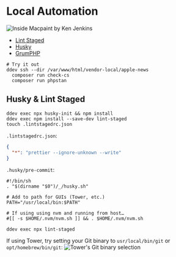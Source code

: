 # Local Automation

![Inside Macpaint by Ken Jenkins](/automation-workshop/assets/inside-macpaint.jpeg)

- [Lint Staged](https://github.com/okonet/lint-staged)
- [Husky](https://github.com/typicode/husky)
- [GrumPHP](https://github.com/phpro/grumphp)

```shell
# Try it out
ddev ssh --dir /var/www/html/vendor-local/apple-news
  composer run check-cs
  composer run phpstan
```

## Husky & Lint Staged

```shell
ddev exec npx husky-init && npm install
ddev exec npm install --save-dev lint-staged
touch .lintstagedrc.json
```

`.lintstagedrc.json`:

```json
{
  "*": "prettier --ignore-unknown --write"
}
```

`.husky/pre-commit`:

```shell
#!/bin/sh
. "$(dirname "$0")/_/husky.sh"

# Add to path for GUIs (Tower, etc.)
PATH="/usr/local/bin:$PATH"

# If using using nvm and running from host…
#[[ -s $HOME/.nvm/nvm.sh ]] && . $HOME/.nvm/nvm.sh

ddev exec npx lint-staged
```

If using Tower, try setting your Git binary to `usr/local/bin/git` or `opt/homebrew/bin/git`:
![Tower's Git binary selection](/automation-workshop/assets/tower-hooks.png)

```

```
